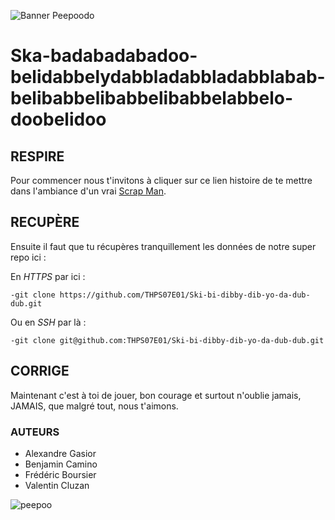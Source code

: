 ![Banner Peepoodo](https://peepoodo.github.io/peepoodo-box/logo.png)

# Ska-badabadabadoo-belidabbelydabbladabbladabblabab-belibabbelibabbelibabbelabbelo-doobelidoo

## RESPIRE

Pour commencer nous t'invitons à cliquer sur ce lien histoire de te mettre dans l'ambiance d'un vrai [Scrap Man](https://www.youtube.com/watch?v=Hy8kmNEo1i8).

## RECUPÈRE

Ensuite il faut que tu récupères tranquillement les données de notre super repo ici :

 En *HTTPS* par ici :

    -git clone https://github.com/THPS07E01/Ski-bi-dibby-dib-yo-da-dub-dub.git
    
 Ou en *SSH* par là :
    
    -git clone git@github.com:THPS07E01/Ski-bi-dibby-dib-yo-da-dub-dub.git
    
## CORRIGE

Maintenant c'est à toi de jouer, bon courage et surtout n'oublie jamais, JAMAIS, que malgré tout, nous t'aimons.

### AUTEURS

 - Alexandre Gasior
 - Benjamin Camino
 - Frédéric Boursier
 - Valentin Cluzan

![peepoo](https://scontent-frx5-1.cdninstagram.com/vp/264d0ca397626a3b949b7e1a32f12c40/5CB8BC70/t51.2885-15/e35/43371552_345243769354400_135114894105553554_n.jpg?_nc_ht=scontent-frx5-1.cdninstagram.com&se=7&ig_cache_key=MTkwNDY1MDI1MjEwMzgzOTc4Mw%3D%3D.2)
